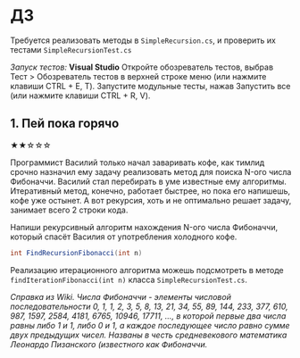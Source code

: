 # ДЗ 
Требуется реализовать методы в `SimpleRecursion.cs`, и проверить их тестами `SimpleRecursionTest.cs`

*Запуск тестов:* 
**Visual Studio**
Откройте обозреватель тестов, выбрав Тест > Обозреватель тестов в верхней строке меню (или нажмите клавиши CTRL + E, T).
Запустите модульные тесты, нажав Запустить все (или нажмите клавиши CTRL + R, V).

## 1. Пей пока горячо
★★☆☆☆

Программист Василий только начал заваривать кофе, как тимлид срочно назначил ему задачу реализовать 
метод для поиска N-ого числа Фибоначчи. Василий стал перебирать в уме известные ему алгоритмы. 
Итеративный метод, конечно, работает быстрее, но пока его напишешь, кофе уже остынет. А вот
рекурсия, хоть и не оптимально решает задачу, занимает всего 2 строки кода. 

Напиши рекурсивный алгоритм нахождения N-ого числа Фибоначчи, который спасёт Василия от 
употребления холодного кофе.

```C#
int FindRecursionFibonacci(int n)
```
Реализацию итерационного алгоритма можешь подсмотреть в методе `findIterationFibonacci(int n)` 
класса `SimpleRecursionTest.cs`.

*Справка из Wiki.*
*Числа Фибоначчи - элементы числовой последовательности
0, 1, 1, 2, 3, 5, 8, 13, 21, 34, 55, 89, 144, 233, 377, 610, 987, 1597, 2584, 4181, 6765, 10946,
17711, …,
в которой первые два числа равны либо 1 и 1, либо 0 и 1, а каждое последующее число равно сумме
двух предыдущих чисел. Названы в честь средневекового математика Леонардо Пизанского (известного
как Фибоначчи.*